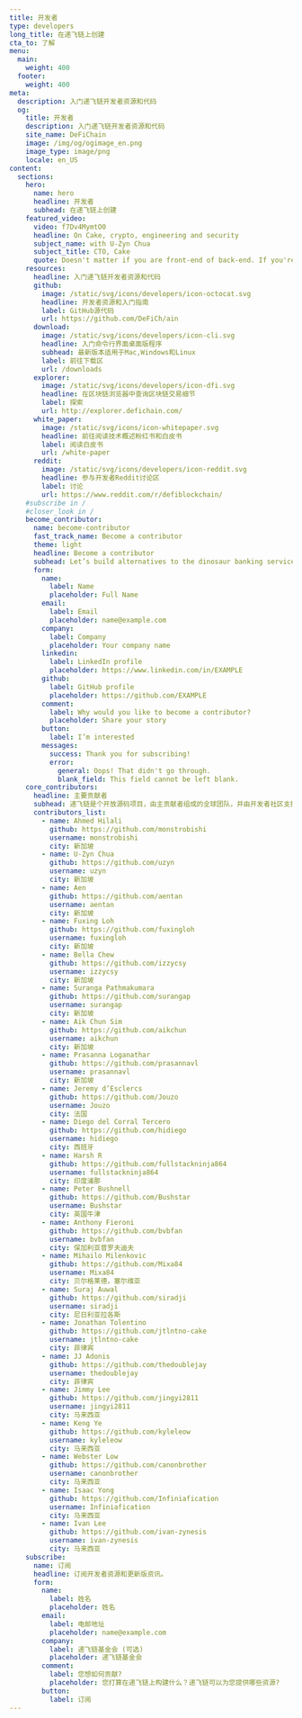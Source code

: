 ```yaml
---
title: 开发者
type: developers
long_title: 在递飞链上创建
cta_to: 了解
menu:
  main:
    weight: 400
  footer:
    weight: 400
meta:
  description: 入门递飞链开发者资源和代码
  og:
    title: 开发者
    description: 入门递飞链开发者资源和代码
    site_name: DeFiChain
    image: /img/og/ogimage_en.png
    image_type: image/png
    locale: en_US
content:
  sections:
    hero:
      name: hero
      headline: 开发者
      subhead: 在递飞链上创建
    featured_video:
      video: f7Dv4MymtO0
      headline: On Cake, crypto, engineering and security
      subject_name: with U-Zyn Chua
      subject_title: CTO, Cake
      quote: Doesn't matter if you are front-end of back-end. If you're a JavaScript developer, and a good one, drop me a note, and we can talk.
    resources:
      headline: 入门递飞链开发者资源和代码
      github:
        image: /static/svg/icons/developers/icon-octocat.svg
        headline: 开发者资源和入门指南
        label: GitHub源代码
        url: https://github.com/DeFiCh/ain
      download:
        image: /static/svg/icons/developers/icon-cli.svg
        headline: 入门命令行界面桌面版程序
        subhead: 最新版本适用于Mac,Windows和Linux
        label: 前往下载区
        url: /downloads
      explorer:
        image: /static/svg/icons/developers/icon-dfi.svg
        headline: 在区块链浏览器中查询区块链交易细节
        label: 探索
        url: http://explorer.defichain.com/
      white_paper:
        image: /static/svg/icons/icon-whitepaper.svg
        headline: 前往阅读技术概述粉红书和白皮书
        label: 阅读白皮书
        url: /white-paper
      reddit:
        image: /static/svg/icons/developers/icon-reddit.svg
        headline: 参与开发者Reddit讨论区
        label: 讨论
        url: https://www.reddit.com/r/defiblockchain/
    #subscribe in /
    #closer_look in /
    become_contributor:
      name: become-contributor
      fast_track_name: Become a contributor
      theme: light
      headline: Become a contributor
      subhead: Let’s build alternatives to the dinosaur banking services together!
      form:
        name:
          label: Name
          placeholder: Full Name
        email:
          label: Email
          placeholder: name@example.com
        company:
          label: Company
          placeholder: Your company name
        linkedin:
          label: LinkedIn profile
          placeholder: https://www.linkedin.com/in/EXAMPLE
        github:
          label: GitHub profile
          placeholder: https://github.com/EXAMPLE
        comment:
          label: Why would you like to become a contributor?
          placeholder: Share your story
        button:
          label: I’m interested
        messages:
          success: Thank you for subscribing!
          error: 
            general: Oops! That didn't go through.
            blank_field: This field cannot be left blank.
    core_contributors:
      headline: 主要贡献者
      subhead: 递飞链是个开放源码项目，由主贡献者组成的全球团队，并由开发者社区支持此项目。[GitHub](https://github.com/DeFiCh)源代码网列出主要贡献者和项目中细节
      contributors_list:
        - name: Ahmed Hilali
          github: https://github.com/monstrobishi
          username: monstrobishi
          city: 新加坡
        - name: U-Zyn Chua
          github: https://github.com/uzyn
          username: uzyn
          city: 新加坡
        - name: Aen
          github: https://github.com/aentan
          username: aentan
          city: 新加坡
        - name: Fuxing Loh
          github: https://github.com/fuxingloh
          username: fuxingloh
          city: 新加坡
        - name: Bella Chew
          github: https://github.com/izzycsy
          username: izzycsy
          city: 新加坡
        - name: Suranga Pathmakumara
          github: https://github.com/surangap
          username: surangap
          city: 新加坡
        - name: Aik Chun Sim
          github: https://github.com/aikchun
          username: aikchun
          city: 新加坡
        - name: Prasanna Loganathar
          github: https://github.com/prasannavl
          username: prasannavl
          city: 新加坡
        - name: Jeremy d’Esclercs
          github: https://github.com/Jouzo
          username: Jouzo
          city: 法国
        - name: Diego del Corral Tercero
          github: https://github.com/hidiego
          username: hidiego
          city: 西班牙
        - name: Harsh R
          github: https://github.com/fullstackninja864
          username: fullstackninja864
          city: 印度浦那
        - name: Peter Bushnell
          github: https://github.com/Bushstar
          username: Bushstar
          city: 英国牛津
        - name: Anthony Fieroni
          github: https://github.com/bvbfan
          username: bvbfan
          city: 保加利亚普罗夫迪夫
        - name: Mihailo Milenkovic
          github: https://github.com/Mixa84
          username: Mixa84
          city: 贝尔格莱德，塞尔维亚
        - name: Suraj Auwal
          github: https://github.com/siradji
          username: siradji
          city: 尼日利亚拉各斯
        - name: Jonathan Tolentino
          github: https://github.com/jtlntno-cake
          username: jtlntno-cake
          city: 菲律宾
        - name: JJ Adonis
          github: https://github.com/thedoublejay
          username: thedoublejay
          city: 菲律宾
        - name: Jimmy Lee
          github: https://github.com/jingyi2811
          username: jingyi2811
          city: 马来西亚
        - name: Keng Ye
          github: https://github.com/kyleleow
          username: kyleleow
          city: 马来西亚
        - name: Webster Low
          github: https://github.com/canonbrother
          username: canonbrother
          city: 马来西亚
        - name: Isaac Yong
          github: https://github.com/Infiniafication
          username: Infiniafication
          city: 马来西亚
        - name: Ivan Lee
          github: https://github.com/ivan-zynesis
          username: ivan-zynesis
          city: 马来西亚
    subscribe:
      name: 订阅
      headline: 订阅开发者资源和更新版资讯。
      form:
        name:
          label: 姓名
          placeholder: 姓名
        email:
          label: 电邮地址
          placeholder: name@example.com
        company:
          label: 递飞链基金会 (可选)
          placeholder: 递飞链基金会
        comment:
          label: 您想如何贡献?
          placeholder: 您打算在递飞链上构建什么？递飞链可以为您提供哪些资源?
        button:
          label: 订阅
---
```

